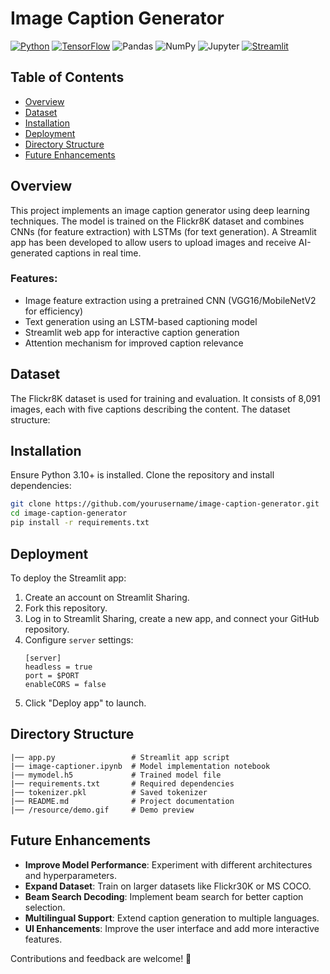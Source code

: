 # Image Caption Generator

[![Python](https://img.shields.io/badge/-Python-3776AB?logo=python&logoColor=white)](https://www.python.org/)
[![TensorFlow](https://img.shields.io/badge/-TensorFlow-FF6F00?logo=tensorflow&logoColor=white)](https://www.tensorflow.org/)
![Pandas](https://img.shields.io/badge/-Pandas-150458?logo=pandas&logoColor=white)
![NumPy](https://img.shields.io/badge/-NumPy-013243?logo=numpy&logoColor=white)
![Jupyter](https://img.shields.io/badge/-Jupyter-F37626?logo=jupyter&logoColor=white)
[![Streamlit](https://img.shields.io/badge/-Streamlit-FF4B4B)](https://www.streamlit.io/)

## Table of Contents

- [Overview](#overview)
- [Dataset](#dataset)
- [Installation](#installation)
- [Deployment](#deployment)
- [Directory Structure](#directory-structure)
- [Future Enhancements](#future-enhancements)

## Overview

This project implements an image caption generator using deep learning techniques. The model is trained on the Flickr8K dataset and combines CNNs (for feature extraction) with LSTMs (for text generation). A Streamlit app has been developed to allow users to upload images and receive AI-generated captions in real time.

### Features:
- Image feature extraction using a pretrained CNN (VGG16/MobileNetV2 for efficiency)
- Text generation using an LSTM-based captioning model
- Streamlit web app for interactive caption generation
- Attention mechanism for improved caption relevance

## Dataset

The Flickr8K dataset is used for training and evaluation. It consists of 8,091 images, each with five captions describing the content. The dataset structure:


## Installation

Ensure Python 3.10+ is installed. Clone the repository and install dependencies:

```bash
git clone https://github.com/yourusername/image-caption-generator.git
cd image-caption-generator
pip install -r requirements.txt
```

## Deployment

To deploy the Streamlit app:

1. Create an account on Streamlit Sharing.
2. Fork this repository.
3. Log in to Streamlit Sharing, create a new app, and connect your GitHub repository.
4. Configure `server` settings:
   ```
   [server]
   headless = true
   port = $PORT
   enableCORS = false
   ```
5. Click "Deploy app" to launch.

## Directory Structure

```
|── app.py                 # Streamlit app script
|── image-captioner.ipynb  # Model implementation notebook
|── mymodel.h5             # Trained model file
|── requirements.txt       # Required dependencies
|── tokenizer.pkl          # Saved tokenizer
|── README.md              # Project documentation
|── /resource/demo.gif     # Demo preview
```

## Future Enhancements

- **Improve Model Performance**: Experiment with different architectures and hyperparameters.
- **Expand Dataset**: Train on larger datasets like Flickr30K or MS COCO.
- **Beam Search Decoding**: Implement beam search for better caption selection.
- **Multilingual Support**: Extend caption generation to multiple languages.
- **UI Enhancements**: Improve the user interface and add more interactive features.

Contributions and feedback are welcome! 🚀

